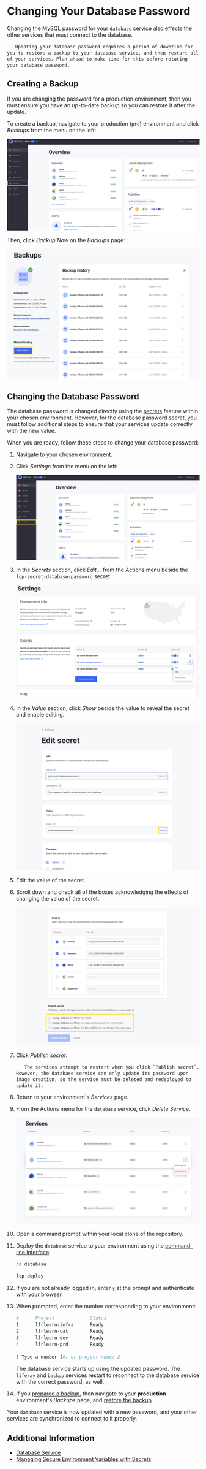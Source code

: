 # Changing Your Database Password

Changing the MySQL password for your [`database` service](./database-service.md) also effects the other services that must connect to the database.

```warning::
   Updating your database password requires a period of downtime for you to restore a backup to your database service, and then restart all of your services. Plan ahead to make time for this before rotating your database password.
```

## Creating a Backup

If you are changing the password for a production environment, then you must ensure you have an up-to-date backup so you can restore it after the update.

To create a backup, navigate to your production (`prd`) environment and click _Backups_ from the menu on the left:

![Navigate to your production environment's Backups page.](./changing-your-database-password/images/01.png)

Then, click _Backup Now_ on the _Backups_ page:

![Click Backup Now to create a new backup.](./changing-your-database-password/images/02.png)

## Changing the Database Password

The database password is changed directly using the [secrets](../infrastructure-and-operations/security/managing-secure-environment-variables-with-secrets.md) feature within your chosen environment. However, for the database password secret, you must follow additional steps to ensure that your services update correctly with the new value.

<!-- Mention required service versions, and link to possible section on the procedure for 3.x services -->

When you are ready, follow these steps to change your database password:

1. Navigate to your chosen environment.

1. Click _Settings_ from the menu on the left:

    ![Navigate to your environment's Settings page.](./changing-your-database-password/images/03.png)

1. In the _Secrets_ section, click _Edit..._ from the Actions menu beside the `lcp-secret-database-password` secret:

    ![Edit the lcp-secret-database-password secret.](./changing-your-database-password/images/04.png)

1. In the _Value_ section, click _Show_ beside the value to reveal the secret and enable editing.

    ![Show the secret to enable editing it.](./changing-your-database-password/images/05.png)

1. Edit the value of the secret.

1. Scroll down and check all of the boxes acknowledging the effects of changing the value of the secret.

    ![Check the boxes to enable the Publish secret button.](./changing-your-database-password/images/06.png)

1. Click _Publish secret_.

    ```note::
       The services attempt to restart when you click `Publish secret`. However, the database service can only update its password upon image creation, so the service must be deleted and redeployed to update it.
    ```

1. Return to your environment's _Services_ page.

1. From the Actions menu for the `database` service, click _Delete Service_.

    ![Delete the service so it can be redeployed and start up with the updated password.](./changing-your-database-password/images/07.png)

1. Open a command prompt within your local clone of the repository.

1. Deploy the `database` service to your environment using the [command-line interface](../reference/command-line-tool.md):

    ```bash
    cd database
    ```

    ```bash
    lcp deploy
    ```

1. If you are not already logged in, enter `y` at the prompt and authenticate with your browser.

1. When prompted, enter the number corresponding to your environment:

    ```bash
    #      Project             Status
    1      lfrlearn-infra      Ready
    2      lfrlearn-uat        Ready
    3      lfrlearn-dev        Ready
    4      lfrlearn-prd        Ready

    ? Type a number (#) or project name: 2
    ```

    The database service starts up using the updated password. The `liferay` and `backup` services restart to reconnect to the database service with the correct password, as well.

1. If you [prepared a backup](#creating-a-backup), then navigate to your **production** environment's _Backups_ page, and [restore the backup](./backup-service/restoring-data-from-a-backup.md).

Your `database` service is now updated with a new password, and your other services are synchronized to connect to it properly.

## Additional Information

* [Database Service](./database-service.md)
* [Managing Secure Environment Variables with Secrets](../infrastructure-and-operations/security/managing-secure-environment-variables-with-secrets.md)